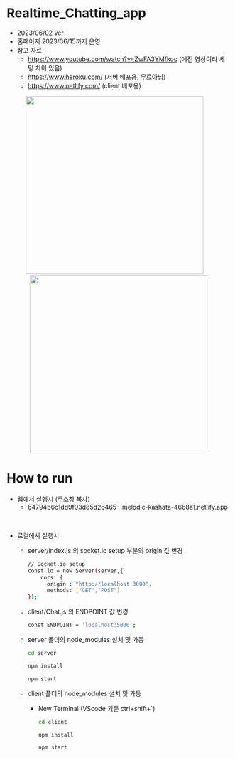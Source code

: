# Realtime_Chatting_app

- 2023/06/02 ver
- 홈페이지 2023/06/15까지 운영
- 참고 자료
  - https://www.youtube.com/watch?v=ZwFA3YMfkoc (예전 영상이라 세팅 차이 있음)
  - https://www.heroku.com/ (서버 배포용, 무료아님)
  - https://www.netlify.com/ (client 배포용)

<div align="center" >
<img src="https://veiled-jay-0c2.notion.site/image/https%3A%2F%2Fs3-us-west-2.amazonaws.com%2Fsecure.notion-static.com%2F2e768a0a-5b2a-451c-978e-9c8354653ffc%2F%25EC%25A3%25BC%25EC%2584%259D_2023-06-15_225922.png?id=7424d5f2-b6be-4295-a0a4-aa0f1abeb8d3&table=block&spaceId=5989bf22-29e0-4423-b8aa-9d2d5f3b5c6b&width=2000&userId=&cache=v2" width="400" height="400"/>
&emsp;
<img src="https://veiled-jay-0c2.notion.site/image/https%3A%2F%2Fs3-us-west-2.amazonaws.com%2Fsecure.notion-static.com%2F1dc33b21-7c63-4d72-a99a-bd88ac441f4e%2F%25EC%25A3%25BC%25EC%2584%259D_2023-06-15_225905.png?id=1658ef0b-19e2-4378-84cd-f2ab6d10cd3f&table=block&spaceId=5989bf22-29e0-4423-b8aa-9d2d5f3b5c6b&width=2000&userId=&cache=v2" width="400" />
</div>

# **How to run**

- 웹에서 실행시 (주소창 복사)
  - 64794b6c1dd9f03d85d26465--melodic-kashata-4668a1.netlify.app

<br>

- 로컬에서 실행시
  - server/index.js 의 socket.io setup 부분의 origin 값 변경
    ```bash
    // Socket.io setup
    const io = new Server(server,{
        cors: {
          origin : "http://localhost:3000", 
          methods: ["GET","POST"]
    });
    ```
    
  - client/Chat.js 의 ENDPOINT 값 변경
    ```bash
    const ENDPOINT = 'localhost:5000';
    ```
    
  - server 폴더의 node_modules 설치 및 가동
    ```bash
    cd server
    ```
    ```bash
    npm install
    ```
    ```bash
    npm start
    ```
    
  - client 폴더의 node_modules 설치 및 가동
    - New Terminal (VScode 기준 ctrl+shift+`)
      ```bash
      cd client
      ```
      ```bash
      npm install
      ```
      ```bash
      npm start
      ```
